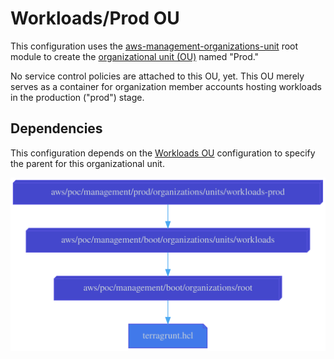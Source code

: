# Workloads/Prod OU

This configuration uses the
[aws-management-organizations-unit](../../../../../../../modules/poc/aws-management-organizations-unit)
root module to create the
[organizational unit (OU)](https://docs.aws.amazon.com/organizations/latest/userguide/orgs_manage_ous.html)
named "Prod."

No service control policies are attached to this OU, yet. This OU merely serves
as a container for organization member accounts hosting workloads in the
production ("prod") stage.

## Dependencies

This configuration depends on the
[Workloads OU](../../../../boot/organizations/units/workloads)
configuration to specify the parent for this organizational unit.

![Dependency graph](graph.svg)
